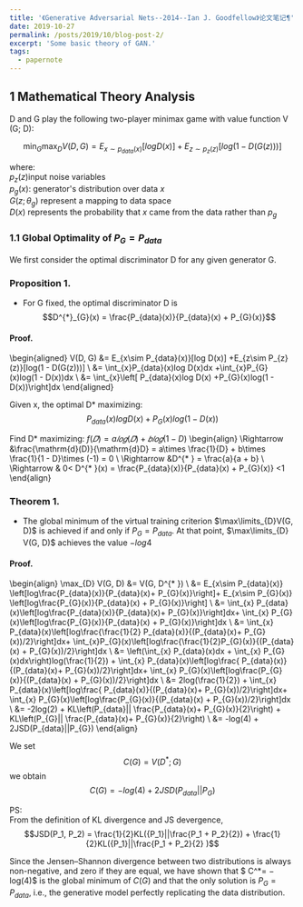 ```yaml
---
title: '《Generative Adversarial Nets--2014--Ian J. Goodfellow》论文笔记¶'
date: 2019-10-27
permalink: /posts/2019/10/blog-post-2/
excerpt: 'Some basic theory of GAN.'
tags:
  - papernote
---
```



## 1 Mathematical Theory Analysis

D and G play the following two-player minimax game with value function V (G; D):  

$$ \min_{G} \max_{D} V(D, G)  = E_{x\sim p_{data}(x)}\left[log D(x)\right] + E_{z\sim p_{z}(z)}\left[log\left(1 - D(G(z))\right)\right]$$  

where:  
    $p_{z}(z)$input noise variables  
    $p_{g}(x)$: generator's distribution over data $x$  
    $G(z; \theta_{g})$ represent a mapping to data space  
    $D(x)$ represents the probability that $x$ came from the data rather than $p_{g}$
    
    
    
### 1.1 Global Optimality of $P_{G} = P_{data}$
We first consider the optimal discriminator D for any given generator G.  
### Proposition 1. 
* For G fixed, the optimal discriminator D is
$$D^{*}_{G}(x) = \frac{P_{data}(x)}{P_{data}(x) +  P_{G}(x)}$$

#### Proof. 

\begin{aligned}
V(D, G)  &= E_{x\sim P_{data}(x)}[log D(x)] +E_{z\sim P_{z}(z)}[log(1 - D(G(z)))]  \\
&= \int_{x}P_{data}(x)log D(x)dx +\int_{x}P_{G}(x)log(1 - D(x))dx  \\
&= \int_{x}\left[ P_{data}(x)log D(x) +P_{G}(x)log(1 - D(x))\right]dx
\end{aligned}

Given x, the optimal D* maximizing: 
$$P_{data}(x)log D(x) +P_{G}(x)log(1 - D(x))$$

Find D* maximizing:   $f(𝐷) = a𝑙𝑜𝑔(𝐷) + 𝑏𝑙𝑜𝑔(1 − D)$
\begin{align}
    \Rightarrow  &\frac{\mathrm{d}(D)}{\mathrm{d}D} = a\times \frac{1}{D} + b\times \frac{1}{1 - D}\times (-1) = 0  \\
    \Rightarrow  &D^{* } = \frac{a}{a + b}  \\
    \Rightarrow  & 0< D^{* }(x) = \frac{P_{data}(x)}{P_{data}(x) +  P_{G}(x)} <1
\end{align}

### Theorem 1. 
* The global minimum of the virtual training criterion $\max\limits_{D}V(G, D)$ is achieved if and only if $P_{G} = P_{data}$. At that point, $\max\limits_{D} V(G, D)$ achieves the value $-log4$  

#### Proof.
\begin{align}
    \max_{D} V(G, D) &= V(G, D^{* })  \\
    &= E_{x\sim P_{data}(x)} \left[log\frac{P_{data}(x)}{P_{data}(x)+  P_{G}(x)}\right]+ E_{x\sim P_{G}(x)} \left[log\frac{P_{G}(x)}{P_{data}(x) +  P_{G}(x)}\right]  \\
    &= \int_{x} P_{data}(x)\left[log\frac{P_{data}(x)}{P_{data}(x)+  P_{G}(x)}\right]dx+ \int_{x} P_{G}(x)\left[log\frac{P_{G}(x)}{P_{data}(x) +  P_{G}(x)}\right]dx  \\
    &=  \int_{x} P_{data}(x)\left[log\frac{\frac{1}{2} P_{data}(x)}{(P_{data}(x)+  P_{G}(x))/2}\right]dx+ \int_{x}P_{G}(x)\left[log\frac{\frac{1}{2}P_{G}(x)}{(P_{data}(x) +  P_{G}(x))/2}\right]dx  \\
    &= \left(\int_{x} P_{data}(x)dx + \int_{x}  P_{G}(x)dx\right)log(\frac{1}{2}) + \int_{x} P_{data}(x)\left[log\frac{ P_{data}(x)}{(P_{data}(x)+  P_{G}(x))/2}\right]dx+ \int_{x}  P_{G}(x)\left[log\frac{P_{G}(x)}{(P_{data}(x) +  P_{G}(x))/2}\right]dx  \\
    &= 2log(\frac{1}{2}) + \int_{x} P_{data}(x)\left[log\frac{ P_{data}(x)}{(P_{data}(x)+  P_{G}(x))/2}\right]dx+ \int_{x}  P_{G}(x)\left[log\frac{P_{G}(x)}{(P_{data}(x) +  P_{G}(x))/2}\right]dx  \\
    &= -2log(2) + KL\left(P_{data}|| \frac{P_{data}(x)+  P_{G}(x)}{2}\right) + KL\left(P_{G}|| \frac{P_{data}(x)+  P_{G}(x)}{2}\right)  \\
    &= -log(4) + 2JSD(P_{data}||P_{G})
\end{align}

We set
$$C(G) = V (D^{* }; G)$$
we obtain
$$C(G) = -log(4) + 2JSD(P_{data}||P_{G})$$


PS:  
From the definition of KL divergence and JS devergence,
$$JSD(P_1, P_2) = \frac{1}{2}KL({P_1}||\frac{P_1 + P_2}{2}) + \frac{1}{2}KL({P_1}||\frac{P_1 + P_2}{2} )$$

Since the Jensen–Shannon divergence between two distributions is always non-negative, and zero if they are equal, we have shown that $ C^*= − log(4)$ is the global minimum of $C(G)$ and that the only solution is $P_G = P_{data}$, i.e., the generative model perfectly replicating the data distribution.
